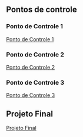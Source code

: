 ## Pontos de controle

### Ponto de Controle 1


[Ponto de Controle 1](https://unbbr-my.sharepoint.com/:b:/g/personal/180023110_aluno_unb_br/ERCtkSpcp5hNoC9IH9ZfEoQBVBd2sPW8O4r_OjuWyDuRHg?e=xenvMy)

### Ponto de Controle 2

[Ponto de Controle 2](https://unbbr-my.sharepoint.com/:b:/g/personal/180023110_aluno_unb_br/EdJSmBaVEl1KsRx0rhVidTwBdHEm4HDEfvlWu2JKHL1CXg?e=P0ugVd)

### Ponto de Controle 3

[Ponto de Controle 3]()

## Projeto Final

[Projeto Final]()


